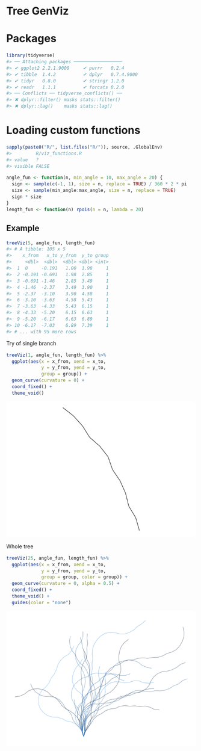 
<!-- README.md is generated from README.Rmd. Please edit that file -->
Tree GenViz
===========

Packages
========

``` r
library(tidyverse)
#> ── Attaching packages ──────────────────
#> ✔ ggplot2 2.2.1.9000     ✔ purrr   0.2.4     
#> ✔ tibble  1.4.2          ✔ dplyr   0.7.4.9000
#> ✔ tidyr   0.8.0          ✔ stringr 1.2.0     
#> ✔ readr   1.1.1          ✔ forcats 0.2.0
#> ── Conflicts ── tidyverse_conflicts() ──
#> ✖ dplyr::filter() masks stats::filter()
#> ✖ dplyr::lag()    masks stats::lag()
```

Loading custom functions
========================

``` r
sapply(paste0("R/", list.files("R/")), source, .GlobalEnv)
#>         R/viz_functions.R
#> value   ?                
#> visible FALSE
```

``` r
angle_fun <- function(n, min_angle = 10, max_angle = 20) {
  sign <- sample(c(-1, 1), size = n, replace = TRUE) / 360 * 2 * pi
  size <- sample(min_angle:max_angle, size = n, replace = TRUE)
  sign * size
}
length_fun <- function(n) rpois(n = n, lambda = 20)
```

Example
-------

``` r
treeViz(5, angle_fun, length_fun)
#> # A tibble: 105 x 5
#>    x_from   x_to y_from  y_to group
#>     <dbl>  <dbl>  <dbl> <dbl> <int>
#>  1  0     -0.191   1.00  1.98     1
#>  2 -0.191 -0.691   1.98  2.85     1
#>  3 -0.691 -1.46    2.85  3.49     1
#>  4 -1.46  -2.37    3.49  3.90     1
#>  5 -2.37  -3.10    3.90  4.58     1
#>  6 -3.10  -3.63    4.58  5.43     1
#>  7 -3.63  -4.33    5.43  6.15     1
#>  8 -4.33  -5.20    6.15  6.63     1
#>  9 -5.20  -6.17    6.63  6.89     1
#> 10 -6.17  -7.03    6.89  7.39     1
#> # ... with 95 more rows
```

Try of single branch

``` r
treeViz(1, angle_fun, length_fun) %>%
  ggplot(aes(x = x_from, xend = x_to,
             y = y_from, yend = y_to, 
             group = group)) +
  geom_curve(curvature = 0) +
  coord_fixed() +
  theme_void()
```

![](README_files/figure-markdown_github/unnamed-chunk-5-1.png)

Whole tree

``` r
treeViz(25, angle_fun, length_fun) %>%
  ggplot(aes(x = x_from, xend = x_to,
             y = y_from, yend = y_to, 
             group = group, color = group)) +
  geom_curve(curvature = 0, alpha = 0.5) +
  coord_fixed() +
  theme_void() +
  guides(color = "none")
```

![](README_files/figure-markdown_github/unnamed-chunk-6-1.png)
